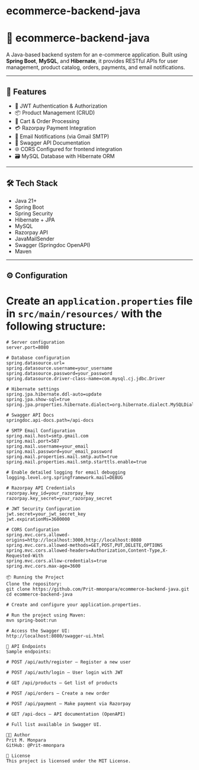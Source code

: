 # ecommerce-backend-java

# 🛒 ecommerce-backend-java

A Java-based backend system for an e-commerce application. Built using **Spring Boot**, **MySQL**, and **Hibernate**, it provides RESTful APIs for user management, product catalog, orders, payments, and email notifications.

---

## 🚀 Features

- 🔐 JWT Authentication & Authorization  
- 📦 Product Management (CRUD)  
- 🛒 Cart & Order Processing  
- 💳 Razorpay Payment Integration  
- 📧 Email Notifications (via Gmail SMTP)  
- 🧾 Swagger API Documentation  
- 🌐 CORS Configured for frontend integration  
- 🗃️ MySQL Database with Hibernate ORM  

---

## 🛠️ Tech Stack

- Java 21+
- Spring Boot  
- Spring Security  
- Hibernate + JPA  
- MySQL  
- Razorpay API  
- JavaMailSender  
- Swagger (Springdoc OpenAPI)  
- Maven  

---

## ⚙️ Configuration

# Create an `application.properties` file in `src/main/resources/` with the following structure:

```properties
# Server configuration
server.port=8080

# Database configuration
spring.datasource.url=
spring.datasource.username=your_username
spring.datasource.password=your_password
spring.datasource.driver-class-name=com.mysql.cj.jdbc.Driver

# Hibernate settings
spring.jpa.hibernate.ddl-auto=update
spring.jpa.show-sql=true
spring.jpa.properties.hibernate.dialect=org.hibernate.dialect.MySQLDialect

# Swagger API Docs
springdoc.api-docs.path=/api-docs

# SMTP Email Configuration
spring.mail.host=smtp.gmail.com
spring.mail.port=587
spring.mail.username=your_email
spring.mail.password=your_email_password
spring.mail.properties.mail.smtp.auth=true
spring.mail.properties.mail.smtp.starttls.enable=true

# Enable detailed logging for email debugging
logging.level.org.springframework.mail=DEBUG

# Razorpay API Credentials
razorpay.key_id=your_razorpay_key
razorpay.key_secret=your_razorpay_secret

# JWT Security Configuration
jwt.secret=your_jwt_secret_key
jwt.expirationMs=3600000

# CORS Configuration
spring.mvc.cors.allowed-origins=http://localhost:3000,http://localhost:8080
spring.mvc.cors.allowed-methods=GET,POST,PUT,DELETE,OPTIONS
spring.mvc.cors.allowed-headers=Authorization,Content-Type,X-Requested-With
spring.mvc.cors.allow-credentials=true
spring.mvc.cors.max-age=3600

📦 Running the Project
Clone the repository:
git clone https://github.com/Prit-mmonpara/ecommerce-backend-java.git
cd ecommerce-backend-java

# Create and configure your application.properties.

# Run the project using Maven:
mvn spring-boot:run

# Access the Swagger UI:
http://localhost:8080/swagger-ui.html

📂 API Endpoints
Sample endpoints:

# POST /api/auth/register – Register a new user

# POST /api/auth/login – User login with JWT

# GET /api/products – Get list of products

# POST /api/orders – Create a new order

# POST /api/payment – Make payment via Razorpay

# GET /api-docs – API documentation (OpenAPI)

# Full list available in Swagger UI.

👨‍💻 Author
Prit M. Monpara
GitHub: @Prit-mmonpara

📄 License
This project is licensed under the MIT License.
